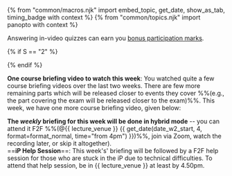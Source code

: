 {% from "common/macros.njk" import embed_topic, get_date, show_as_tab, timing_badge with context %}
{% from "common/topics.njk" import  panopto with context %}

<include src="../../admin/common-notices-fragment.md#tutorial-start" />

<box type="info" header="**In-video quizzes can earn you bonus participation marks!**" dismissible >

<include src="../../admin/participation.md#in-video-quiz-info" />

Answering in-video quizzes can earn you [bonus participation marks](../../admin/participation.md).
</box>

{% if S == "2" %}
<!--
<box type="important" dismissible>

**Heads up: PE rescheduled!**{.text-danger}

Due to the Good Friday holiday, the [team project practical exam](../../admin/tp-pe.html) that we usually do on the last lecture day ({{ get_date(date_w13_start, 4, format=format_normal, time="1400-1600") }}) has been ==rescheduled on the following day (**{{ get_date(date_w13_start, 5, format=format_normal, time="1400-1600") }}**)==. Please keep your calendar clear on that slot.
</box>
-->
{% endif %}

<panel type="info" header="##### ==[MUST-WATCH]== One More Course Briefing Segment (9 minutes)" expanded >

**One course briefing video to watch this week**: You watched quite a few course briefing videos over the last two weeks. There are few more remaining parts which will be released closer to events they cover %%(e.g., the part covering the exam will be released closer to the exam)%%. This week, we have one more course briefing video, given below:

<include src="../../admin/courseBriefings.md#course-briefing-w3" />

**The _weekly_ briefing for this week will be done in hybrid mode** -- you can attend it F2F %%(@{{ lecture_venue }} {{ get_date(date_w2_start, 4, format=format_normal, time="from 4pm") }})%%, join via Zoom, watch the recording later, or skip it altogether).<br>
==**iP Help Session**==: This week's' briefing will be followed by a F2F help session for those who are stuck in the iP due to technical difficulties. To attend that help session, be in {{ lecture_venue }} at least by 4.50pm.
</panel>
<p/>